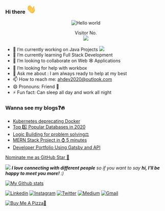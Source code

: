 ### Hi there <img src="https://raw.githubusercontent.com/ABSphreak/ABSphreak/master/gifs/Hi.gif" width="30px"></h2>

<p align='center'><img  src="https://user-images.githubusercontent.com/48323127/93694106-785ddb00-fb25-11ea-823f-054647877db3.jpg" alt="Hello world" ></p>


<p align="center"> 
  Visitor No.<br>
  <img src="https://profile-counter.glitch.me/anupamhaldkar/count.svg" />
</p>

- 🔭 I’m currently working on Java Projects <img src="https://media.giphy.com/media/WUlplcMpOCEmTGBtBW/giphy.gif" width="30">
- 🌱 I’m currently learning Full Stack Development 
- 👯 I’m looking to collaborate on Web 🕸 Applications 
- 🤔 I’m looking for help with workbox 
- 💬 Ask me about : I am always ready to help at my best 
- 📫 How to reach me: ahdev2020@outlook.com  
- 😄 Pronouns: Friend :open_hands:
- ⚡ Fun fact: Can sleep all day and work all night 

### Wanna see my blogs:question::fire:

<!-- BLOG-POST-LIST:START -->
- [Kubernetes  deprecating Docker](https://medium.com/@ahdev2020/kubernetes-deprecating-docker-a9d4a4169e9?source=rss-b061864b94c------2)
- [Top 5️⃣ Popular Databases in 2020](https://medium.com/@ahdev2020/top-5%EF%B8%8F%E2%83%A3-popular-databases-in-2020-3a5263d324b7?source=rss-b061864b94c------2)
- [Logic Building for problem solving‍⚖️](https://medium.com/@ahdev2020/logic-building-for-problem-solving-%EF%B8%8F-82fc69ea9570?source=rss-b061864b94c------2)
- [MERN Stack Project in ⌚ 5 minutes](https://medium.com/@ahdev2020/mern-stack-project-in-5-minutes-733ee6f0c2a2?source=rss-b061864b94c------2)
- [Developer Portfolio Using Gatsby and API](https://medium.com/@ahdev2020/developer-portfolio-using-gatsby-and-api-1439d1711563?source=rss-b061864b94c------2)
<!-- BLOG-POST-LIST:END -->

<a href="https://stars.github.com/">Nominate me as GitHub Star 🌟</a>

<img src="https://media.giphy.com/media/LnQjpWaON8nhr21vNW/giphy.gif" width="40"> <em><b>I love connecting with different people</b> so if you want to say <b>hi, I'll be happy to meet you more!</b> :)</em>


[![My Github stats](https://github-readme-stats.vercel.app/api?username=anupamhaldkar&show_icons=true&&cache_seconds=86400&theme=radical)](https://github.com/anupamhaldkar/github-readme-stats)



<!--![Languages](https://github-readme-stats.vercel.app/api/top-langs/?username=anupamhaldkar&show_icons=true&theme=merko&hide=["contribs","prs"]&cache_seconds=86400)
-->
[![Linkedin](https://img.shields.io/badge/-LinkedIn-blue?style=flat&logo=Linkedin&logoColor=white)](https://www.linkedin.com/in/anupamhaldkar/)
[![Instagram](https://img.shields.io/badge/-Instagram-c13584?style=flat&labelColor=c13584&logo=instagram&logoColor=white)](https://www.instagram.com/__procli/)
[![Twitter](https://img.shields.io/badge/-Twitter-1ca0f1?style=flat-square&labelColor=1ca0f1&logo=twitter&logoColor=white&link=https://twitter.com/AnupamHaldkar)](https://twitter.com/AnupamHaldkar)
[![Medium](https://img.shields.io/badge/-Medium-03a57a?style=flat-square&labelColor=000000&logo=Medium&link=https://medium.com/@dasjideepak/)](https://medium.com/@@ahdev2020)
[![Gmail](https://img.shields.io/badge/-Gmail-c14438?style=flat&logo=Gmail&logoColor=white)](mailto:@ahdev2020@outlook.com)
<!--[![linkedin badge](https://img.shields.io/badge/Anupam_Haldkar-30302f?style=flat&logo=linkedin)](https://www.linkedin.com/in/anupam-haldkar-a54777131/)
[![twitter badge](https://img.shields.io/badge/@AnupamHaldkar-30302f?style=flat&logo=twitter)](https://twitter.com/AnupamHaldkar)
[![medium badge](https://img.shields.io/badge/AHDEV2020-30302f?style=flat&logo=medium)](https://medium.com/@ahdev2020)-->

<a href="https://www.buymeacoffee.com/anupamh" target="_blank"><img src="https://cdn.buymeacoffee.com/buttons/v2/default-blue.png" alt="Buy Me A Pizza🍕" style="height: 60px !important;width: 217px !important;" ></a>
